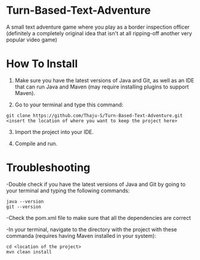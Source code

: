 # Turn-Based-Text-Adventure
A small text adventure game where you play as a border inspection officer (definitely a completely original idea that isn't at all ripping-off another very popular video game)

# How To Install
1. Make sure you have the latest versions of Java and Git, as well as an IDE that can run Java and Maven (may require installing plugins to support Maven).

2. Go to your terminal and type this command:
```
git clone https://github.com/Thaju-S/Turn-Based-Text-Adventure.git <insert the location of where you want to keep the project here>
```

3. Import the project into your IDE.

4. Compile and run.

# Troubleshooting
-Double check if you have the latest versions of Java and Git by going to your terminal and typing the following commands:

```
java --version
git --version
```

-Check the pom.xml file to make sure that all the dependencies are correct

-In your terminal, navigate to the directory with the project with these commanda (requires having Maven installed in your system):

```
cd <location of the project>
mvn clean install
```